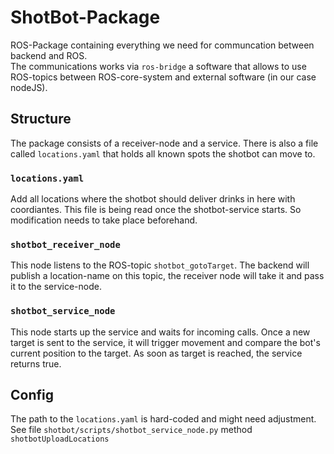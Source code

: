 # ShotBot-Package

ROS-Package containing everything we need for communcation between backend and ROS.  
The communications works via `ros-bridge` a software that allows to use ROS-topics between ROS-core-system and external software (in our case nodeJS).

## Structure
The package consists of a receiver-node and a service. There is also a file called `locations.yaml` that holds all known spots the shotbot can move to.

### `locations.yaml`
Add all locations where the shotbot should deliver drinks in here with coordiantes. This file is being read once the shotbot-service starts. So modification needs to take place beforehand.

### `shotbot_receiver_node`
This node listens to the ROS-topic `shotbot_gotoTarget`. The backend will publish a location-name on this topic, the receiver node will take it and pass it to the service-node.

### `shotbot_service_node`
This node starts up the service and waits for incoming calls.
Once a new target is sent to the service, it will trigger movement and compare the bot's current position to the target. As soon as target is reached, the service returns true.


## Config
The path to the `locations.yaml` is hard-coded and might need adjustment.
See file `shotbot/scripts/shotbot_service_node.py` method `shotbotUploadLocations`



